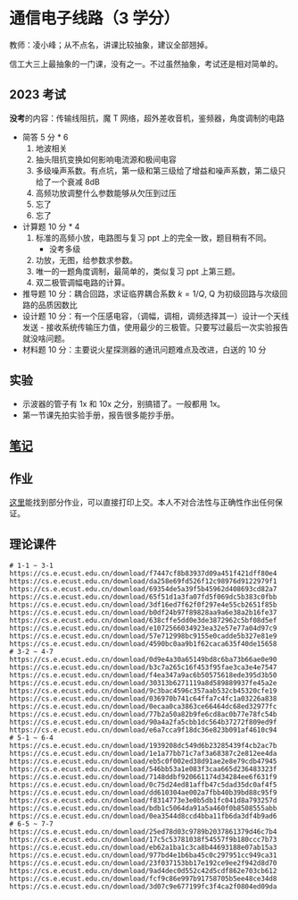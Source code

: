 # 通信电子线路（3 学分）

教师：凌小峰；从不点名，讲课比较抽象，建议全部翘掉。

信工大三上最抽象的一门课，没有之一。不过虽然抽象，考试还是相对简单的。

## 2023 考试

**没考**的内容：传输线阻抗，魔 T 网络，超外差收音机，鉴频器，角度调制的电路

- 简答 5 分 \* 6
  1. 地波相关
  2. 抽头阻抗变换如何影响电流源和极间电容
  3. 多级噪声系数。有点坑，第一级和第三级给了增益和噪声系数，第二级只给了一个衰减 8dB
  4. 高频功放调整什么参数能够从欠压到过压
  5. 忘了
  6. 忘了
- 计算题 10 分 \* 4
  1. 标准的高频小放，电路图与复习 ppt 上的完全一致，题目稍有不同。
     - 没考多级
  2. 功放，无图，给参数求参数。
  3. 唯一的一题角度调制，最简单的，类似复习 ppt 上第三题。
  4. 双二极管调幅电路的计算。
- 推导题 10 分：耦合回路，求证临界耦合系数 $k=1/Q$, Q 为初级回路与次级回路的品质因数比
- 设计题 10 分：有一个压感电容，（调幅，调相，调频选择其一）设计一个天线发送 - 接收系统传输压力值，使用最少的三极管。只要写过最后一次实验报告就没啥问题。
- 材料题 10 分：主要说火星探测器的通讯问题难点及改进，白送的 10 分

## 实验

- 示波器的管子有 1x 和 10x 之分，别搞错了。一般都用 1x。
- 第一节课先拍实验手册，报告很多能抄手册。

## [笔记](https://absx.pages.dev/farraginous/learning/CEC.html)

## 作业

[这里](https://github.com/lxl66566/my-college-files/tree/main/信息科学与工程学院/通信电子线路)能找到部分作业，可以直接打印上交。本人不对合法性与正确性作出任何保证。

## 理论课件

```
# 1-1 ~ 3-1
https://cs.e.ecust.edu.cn/download/f7447cf8b83937d09a451f421dff80e4
https://cs.e.ecust.edu.cn/download/da258e69fd526f12c98976d9122979f1
https://cs.e.ecust.edu.cn/download/69354de5a39f5b45962d408693cd82a7
https://cs.e.ecust.edu.cn/download/65f51d1a3fa07fd5f069dc5b383c0fbb
https://cs.e.ecust.edu.cn/download/3df16ed7f62f0f297e4e55cb2651f85b
https://cs.e.ecust.edu.cn/download/b0df24b97f89828aa9a6e38a2b16fe37
https://cs.e.ecust.edu.cn/download/638cffe5dd0e3de3872962c5bf08d5ef
https://cs.e.ecust.edu.cn/download/e1072566034923ea32e57e77a04d97c9
https://cs.e.ecust.edu.cn/download/57e712998bc9155e0cadde5b327e81e9
https://cs.e.ecust.edu.cn/download/4590bc0aa9b1f62caca635f40de15658
# 3-2 ~ 4-7
https://cs.e.ecust.edu.cn/download/0d9e4a30a65149bd8c6ba73b66ae0e90
https://cs.e.ecust.edu.cn/download/b3c7a265c16f453f95fae3ca3e4e7547
https://cs.e.ecust.edu.cn/download/f4ea347a9ac6b50575618ede395d3b50
https://cs.e.ecust.edu.cn/download/30313b6271119a8d589889937fe45a2e
https://cs.e.ecust.edu.cn/download/9c3bac4596c357aab532cb45320cfe19
https://cs.e.ecust.edu.cn/download/036970b741c64ffa7c4fc1a03226a838
https://cs.e.ecust.edu.cn/download/0ecaa0ca3863ce66464dc68ed32977fc
https://cs.e.ecust.edu.cn/download/77b2a50a82b9fe6cd8ac0b77e78fc54b
https://cs.e.ecust.edu.cn/download/90a4a2fa5cbb1dc564b37272f809ed9f
https://cs.e.ecust.edu.cn/download/e6a7cca9f18dc36e823b091af4610c94
# 5-1 ~ 6-4
https://cs.e.ecust.edu.cn/download/1939208dc549d6b23285439f4cb2ac7b
https://cs.e.ecust.edu.cn/download/1e1a77bb71c7af3a68387c2e812ee4da
https://cs.e.ecust.edu.cn/download/eb5c0f002ed38d91ae2e8e79cdb47945
https://cs.e.ecust.edu.cn/download/546bb53a1e083f3caa665d236483323f
https://cs.e.ecust.edu.cn/download/7148ddbf920661174d34284ee6f631f9
https://cs.e.ecust.edu.cn/download/0c75d24ed81affb47c5dad35dc0af4f5
https://cs.e.ecust.edu.cn/download/dd610304ae002a7fbb40b39bd88c95f9
https://cs.e.ecust.edu.cn/download/f8314773e3e0b5db1fc041d8a793257d
https://cs.e.ecust.edu.cn/download/bdb1c5064da91a5a460f0b8508555abb
https://cs.e.ecust.edu.cn/download/0ea3544d8ccd4bba11fb6da3df4b9ad6
# 6-5 ~ 7-7
https://cs.e.ecust.edu.cn/download/25ed78d03c9789b2037861379d46c7b4
https://cs.e.ecust.edu.cn/download/17c5c53781038f54557f9b180ccc7b73
https://cs.e.ecust.edu.cn/download/eb62a1ba1c3ca8b44693188e07ab15a3
https://cs.e.ecust.edu.cn/download/977bd4e1b6ba45c0c297951cc949ca31
https://cs.e.ecust.edu.cn/download/23f037153bb17e192ce9ee2f942d8d70
https://cs.e.ecust.edu.cn/download/9ad4dec0d552c42d5cdf862e703cb612
https://cs.e.ecust.edu.cn/download/fcf9c86e997b91758705b5ee48ce34d8
https://cs.e.ecust.edu.cn/download/3d07c9e677199fc3f4ca2f0804ed09da
```
